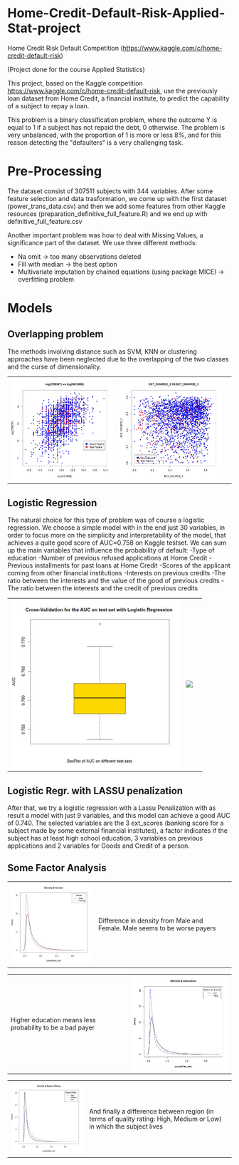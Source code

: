 # Home-Credit-Default-Risk-Applied-Stat-project
Home Credit Risk Default Competition (https://www.kaggle.com/c/home-credit-default-risk)

(Project done for the course Applied Statistics)

This project, based on the Kaggle competition https://www.kaggle.com/c/home-credit-default-risk, use the previously loan dataset
from Home Credit, a financial institute, to predict the capability of a subject to repay a loan.

This problem is a binary classification problem, where the outcome Y is equal to 1 if a subject has not repaid the debt, 0 otherwise.
The problem is very unbalanced, with the proportion of 1 is more or less 8%, and for this reason detecting the "defaulters" 
is a very challenging task.

# Pre-Processing

The dataset consist of 307511 subjects with 344 variables. After some feature selection and data trasformation, 
we come up with the first dataset (power_trans_data.csv) and then we add some features from other Kaggle resources (preparation_definitive_full_feature.R) and we end up with definitive_full_feature.csv

Another important problem was how to deal with Missing Values, a significance part of the dataset.
We use three different methods:
- Na omit -> too many observations deleted
- Fill with median -> the best option
- Multivariate imputation by chained equations (using package MICE) -> overfitting problem

# Models

## Overlapping problem

The methods involving distance such as SVM, KNN or clustering approaches have been neglected due to the overlapping of the two classes and the curse of dimensionality.

<table border="0">
<tr><td> <img src="https://github.com/danielececcarelli/Home-Credit-Default-Risk-Applied-Stat-project/blob/master/images/income%20vs%20credit.jpg" width="380"> </td><td> <img src="https://github.com/danielececcarelli/Home-Credit-Default-Risk-Applied-Stat-project/blob/master/images/ext_sources%203%20vs%202.jpg" width="380"> <td> </td></tr>
</table>

## Logistic Regression

The natural choice for this type of problem was of course a logistic regression.
We choose a simple model with in the end just 30 variables, in order to focus more on the simplicity and interpretability of the model, that achieves a quite good score of AUC=0.758 on Kaggle testset. 
We can sum up the main variables that influence the probability of default:
-Type of education
-Number of previous refused applications at Home Credit
-Previous installments for past loans at Home Credit
-Scores of the applicant coming from other financial institutions
-Interests on previous credits
-The ratio between the interests and the value of the good of previous credits
-The ratio between the interests and the credit of previous credits

<table border="0">
<tr><td> <img src="https://github.com/danielececcarelli/Home-Credit-Default-Risk-Applied-Stat-project/blob/master/images/CROSS_VALIDATION_AUC.jpg" width="380"> </td><td> <img src="hhttps://github.com/danielececcarelli/Home-Credit-Default-Risk-Applied-Stat-project/blob/master/images/roc_curve_test_0.769.jpg" width="380"> <td> </td></tr>
</table>

## Logistic Regr. with LASSU penalization
After that, we try a logistic regression with a Lassu Penalization with as result a model with just 9 variables, and this model can achieve a good AUC of 0.740.
The selected variables are the 3 ext_scores (banking score for a subject made by some external financial institutes), a factor indicates if the subject has at least high school education, 3 variables on previous applications and 2 variables for Goods and Credit of a person.

## Some Factor Analysis
<table border="0">
<tr><td> <img src="https://github.com/danielececcarelli/Home-Credit-Default-Risk-Applied-Stat-project/blob/master/images/density_gender.jpg" width="380"> </td><td> Difference in density from Male and Female. Male seems to be worse payers <td> </td></tr>
</table>

<table border="0">
<tr><td> Higher education means less probability to be a bad payer </td><td><td> <img src="https://github.com/danielececcarelli/Home-Credit-Default-Risk-Applied-Stat-project/blob/master/images/density_educ.jpg" width="380"></td></tr>
</table>

<table border="0">
<tr><td> <img src="https://github.com/danielececcarelli/Home-Credit-Default-Risk-Applied-Stat-project/blob/master/images/density_region.jpg" width="480"> </td><td> And finally a difference between region (in terms of quality rating: High, Medium or Low) in which the subject lives <td> </td></tr>
</table>
